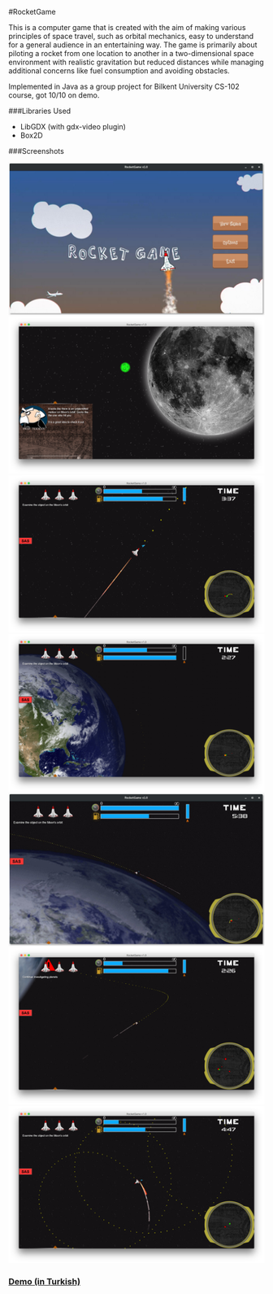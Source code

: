 #RocketGame 

This is a computer game that is created with the aim of making various principles of space travel, such as orbital mechanics, easy to understand for a general audience in an entertaining way. The game is primarily about piloting a rocket from one location to another in a two-dimensional space environment with realistic gravitation but reduced distances while managing additional concerns like fuel consumption and avoiding obstacles.

Implemented in Java as a group project for Bilkent University CS-102 course, got 10/10 on demo.

###Libraries Used
- LibGDX (with gdx-video plugin)
- Box2D

###Screenshots

![Main Menu](Screenshots/main_menu.jpg)
![Sample Cutscene](Screenshots/cutscene.png)
![In-Game](Screenshots/generic.png)
![Realistic physics which allows us to see orbital motions](Screenshots/orbit.png)
![Near The Planet Earth](Screenshots/earth.jpg)
![Collision Prediction](Screenshots/collision.png)
![Trajectory Simulator](Screenshots/trajectory.png)

### [Demo (in Turkish)](https://www.youtube.com/watch?v=31m7LLYHFeE)
